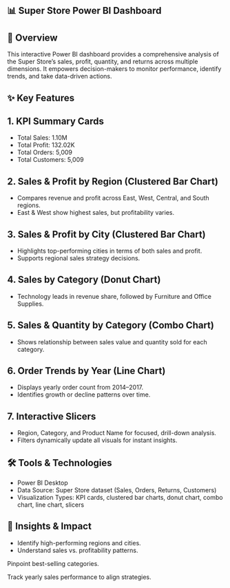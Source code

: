## 📊 Super Store Power BI Dashboard

## 📌 Overview

This interactive Power BI dashboard provides a comprehensive analysis of the Super Store’s sales, profit, quantity, and returns across multiple dimensions.
It empowers decision-makers to monitor performance, identify trends, and take data-driven actions.

## ✨ Key Features

## 1. KPI Summary Cards

- Total Sales: 1.10M
- Total Profit: 132.02K
- Total Orders: 5,009
- Total Customers: 5,009

## 2. Sales & Profit by Region (Clustered Bar Chart)

- Compares revenue and profit across East, West, Central, and South regions.
- East & West show highest sales, but profitability varies.

## 3. Sales & Profit by City (Clustered Bar Chart)

- Highlights top-performing cities in terms of both sales and profit.
- Supports regional sales strategy decisions.

## 4. Sales by Category (Donut Chart)

- Technology leads in revenue share, followed by Furniture and Office Supplies.

## 5. Sales & Quantity by Category (Combo Chart)

- Shows relationship between sales value and quantity sold for each category.

## 6. Order Trends by Year (Line Chart)

- Displays yearly order count from 2014–2017.
- Identifies growth or decline patterns over time.

## 7. Interactive Slicers

- Region, Category, and Product Name for focused, drill-down analysis.
- Filters dynamically update all visuals for instant insights.

## 🛠 Tools & Technologies

- Power BI Desktop
- Data Source: Super Store dataset (Sales, Orders, Returns, Customers)
- Visualization Types: KPI cards, clustered bar charts, donut chart, combo chart, line chart, slicers

## 🎯 Insights & Impact

- Identify high-performing regions and cities.
- Understand sales vs. profitability patterns.

Pinpoint best-selling categories.

Track yearly sales performance to align strategies.

